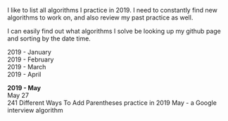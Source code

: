 I like to list all algorithms I practice in 2019. I need to constantly find new algorithms to work on, and also review my past practice as well. 

I can easily find out what algorithms I solve be looking up my github page and sorting by the date time. <br>

2019 - January <br>
2019 - February <br>
2019 - March <br>
2019 - April <br>

**2019 - May** <br>
May 27 <br>
241 Different Ways To Add Parentheses practice in 2019 May - a Google interview algorithm<br>



